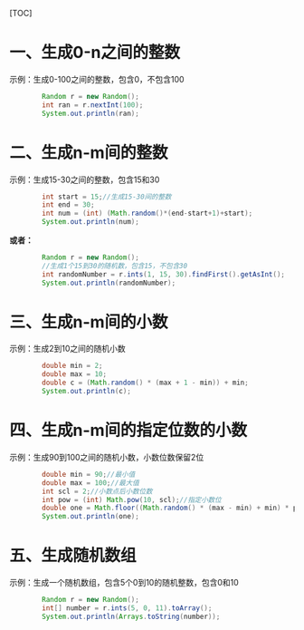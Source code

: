 [TOC]

# 一、生成0-n之间的整数
示例：生成0-100之间的整数，包含0，不包含100
```java
		Random r = new Random();
		int ran = r.nextInt(100);
		System.out.println(ran);
```

# 二、生成n-m间的整数
示例：生成15-30之间的整数，包含15和30
```java
		int start = 15;//生成15-30间的整数
		int end = 30;
		int num = (int) (Math.random()*(end-start+1)+start);
		System.out.println(num);
```
**或者：**

```java
		Random r = new Random();
		//生成1个15到30的随机数，包含15，不包含30
		int randomNumber = r.ints(1, 15, 30).findFirst().getAsInt();
		System.out.println(randomNumber);
```

# 三、生成n-m间的小数
示例：生成2到10之间的随机小数

```java
        double min = 2;
        double max = 10;
        double c = (Math.random() * (max + 1 - min)) + min;
        System.out.println(c);
```

# 四、生成n-m间的指定位数的小数
示例：生成90到100之间的随机小数，小数位数保留2位
```java
        double min = 90;//最小值
        double max = 100;//最大值
        int scl = 2;//小数点后小数位数
        int pow = (int) Math.pow(10, scl);//指定小数位
        double one = Math.floor((Math.random() * (max - min) + min) * pow) / pow;
        System.out.println(one);
```

# 五、生成随机数组
示例：生成一个随机数组，包含5个0到10的随机整数，包含0和10

```java
        Random r = new Random();
        int[] number = r.ints(5, 0, 11).toArray();
        System.out.println(Arrays.toString(number));
```